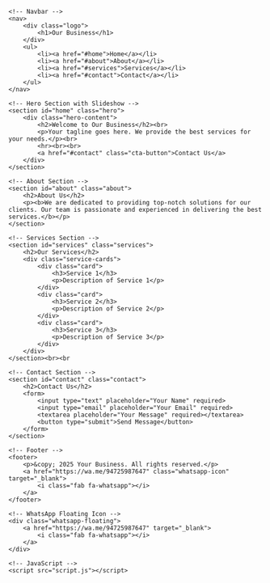 <!DOCTYPE html>
<html lang="en">
<head>
    <meta charset="UTF-8">
    <meta name="viewport" content="width=device-width, initial-scale=1.0">
    <title>Your Business Name</title>
    <link rel="stylesheet" href="styles.css">
    <link href="https://cdnjs.cloudflare.com/ajax/libs/font-awesome/5.15.4/css/all.min.css" rel="stylesheet">
</head>
<body>

    <!-- Navbar -->
    <nav>
        <div class="logo">
            <h1>Our Business</h1>
        </div>
        <ul>
            <li><a href="#home">Home</a></li>
            <li><a href="#about">About</a></li>
            <li><a href="#services">Services</a></li>
            <li><a href="#contact">Contact</a></li>
        </ul>
    </nav>

    <!-- Hero Section with Slideshow -->
    <section id="home" class="hero">
        <div class="hero-content">
            <h2>Welcome to Our Business</h2><br>
            <p>Your tagline goes here. We provide the best services for your needs.</p><br>
            <hr><br><br>
            <a href="#contact" class="cta-button">Contact Us</a>
        </div>
    </section>

    <!-- About Section -->
    <section id="about" class="about">
        <h2>About Us</h2>
        <p><b>We are dedicated to providing top-notch solutions for our clients. Our team is passionate and experienced in delivering the best services.</b></p>
    </section>

    <!-- Services Section -->
    <section id="services" class="services">
        <h2>Our Services</h2>
        <div class="service-cards">
            <div class="card">
                <h3>Service 1</h3>
                <p>Description of Service 1</p>
            </div>
            <div class="card">
                <h3>Service 2</h3>
                <p>Description of Service 2</p>
            </div>
            <div class="card">
                <h3>Service 3</h3>
                <p>Description of Service 3</p>
            </div>
        </div>
    </section><br><br

    <!-- Contact Section -->
    <section id="contact" class="contact">
        <h2>Contact Us</h2>
        <form>
            <input type="text" placeholder="Your Name" required>
            <input type="email" placeholder="Your Email" required>
            <textarea placeholder="Your Message" required></textarea>
            <button type="submit">Send Message</button>
        </form>
    </section>

    <!-- Footer -->
    <footer>
        <p>&copy; 2025 Your Business. All rights reserved.</p>
        <a href="https://wa.me/94725987647" class="whatsapp-icon" target="_blank">
            <i class="fab fa-whatsapp"></i>
        </a>
    </footer>

    <!-- WhatsApp Floating Icon -->
    <div class="whatsapp-floating">
        <a href="https://wa.me/94725987647" target="_blank">
            <i class="fab fa-whatsapp"></i>
        </a>
    </div>

    <!-- JavaScript -->
    <script src="script.js"></script>

</body>
</html>

